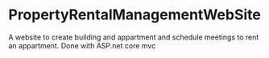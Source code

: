 # PropertyRentalManagementWebSite
A website to create building and appartment and schedule meetings to rent an appartment. Done with ASP.net core mvc
